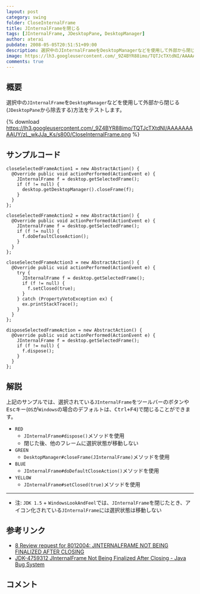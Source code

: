 ```yaml
---
layout: post
category: swing
folder: CloseInternalFrame
title: JInternalFrameを閉じる
tags: [JInternalFrame, JDesktopPane, DesktopManager]
author: aterai
pubdate: 2008-05-05T20:51:51+09:00
description: 選択中のJInternalFrameをDesktopManagerなどを使用して外部から閉じる(JDesktopPaneから除去する)方法をテストします。
image: https://lh3.googleusercontent.com/_9Z4BYR88imo/TQTJcTXtdNI/AAAAAAAAAUY/zL_wkJJa_Ks/s800/CloseInternalFrame.png
comments: true
---
```

## 概要
選択中の`JInternalFrame`を`DesktopManager`などを使用して外部から閉じる(`JDesktopPane`から除去する)方法をテストします。

{% download https://lh3.googleusercontent.com/_9Z4BYR88imo/TQTJcTXtdNI/AAAAAAAAAUY/zL_wkJJa_Ks/s800/CloseInternalFrame.png %}

## サンプルコード
<pre class="prettyprint"><code>closeSelectedFrameAction1 = new AbstractAction() {
  @Override public void actionPerformed(ActionEvent e) {
    JInternalFrame f = desktop.getSelectedFrame();
    if (f != null) {
      desktop.getDesktopManager().closeFrame(f);
    }
  }
};
</code></pre>

<pre class="prettyprint"><code>closeSelectedFrameAction2 = new AbstractAction() {
  @Override public void actionPerformed(ActionEvent e) {
    JInternalFrame f = desktop.getSelectedFrame();
    if (f != null) {
      f.doDefaultCloseAction();
    }
  }
};
</code></pre>

<pre class="prettyprint"><code>closeSelectedFrameAction3 = new AbstractAction() {
  @Override public void actionPerformed(ActionEvent e) {
    try {
      JInternalFrame f = desktop.getSelectedFrame();
      if (f != null) {
        f.setClosed(true);
      }
    } catch (PropertyVetoException ex) {
      ex.printStackTrace();
    }
  }
};
</code></pre>

<pre class="prettyprint"><code>disposeSelectedFrameAction = new AbstractAction() {
  @Override public void actionPerformed(ActionEvent e) {
    JInternalFrame f = desktop.getSelectedFrame();
    if (f != null) {
      f.dispose();
    }
  }
};
</code></pre>

## 解説
上記のサンプルでは、選択されている`JInternalFrame`をツールバーのボタンや<kbd>Esc</kbd>キー(`OS`が`Windows`の場合のデフォルトは、<kbd>Ctrl+F4</kbd>)で閉じることができます。

- `RED`
    - `JInternalFrame#dispose()`メソッドを使用
    - 閉じた後、他のフレームに選択状態が移動しない
- `GREEN`
    - `DesktopManager#closeFrame(JInternalFrame)`メソッドを使用
- `BLUE`
    - `JInternalFrame#doDefaultCloseAction()`メソッドを使用
- `YELLOW`
    - `JInternalFrame#setClosed(true)`メソッドを使用

<!-- dummy comment line for breaking list -->

- - - -
- 注: `JDK 1.5` + `WindowsLookAndFeel`では、`JInternalFrame`を閉じたとき、アイコン化されている`JInternalFrame`には選択状態は移動しない

<!-- dummy comment line for breaking list -->

## 参考リンク
- [<Swing Dev> 8 Review request for 8012004: JINTERNALFRAME NOT BEING FINALIZED AFTER CLOSING](http://mail.openjdk.java.net/pipermail/swing-dev/2013-April/002688.html)
- [JDK-4759312 JInternalFrame Not Being Finalized After Closing - Java Bug System](https://bugs.openjdk.java.net/browse/JDK-4759312)

<!-- dummy comment line for breaking list -->

## コメント
